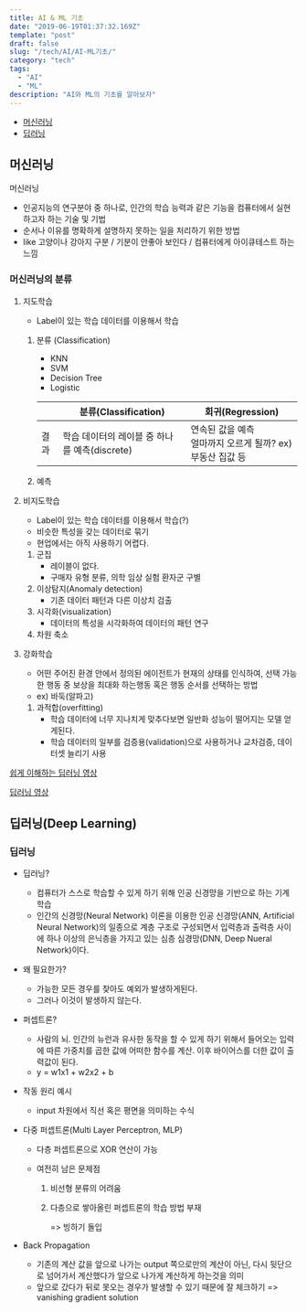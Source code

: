 ```yaml
---
title: AI & ML 기초
date: "2019-06-19T01:37:32.169Z"
template: "post"
draft: false
slug: "/tech/AI/AI-ML기초/"
category: "tech"
tags:
  - "AI"
  - "ML"
description: "AI와 ML의 기초를 알아보자"
---
```


- [머신러닝](#머신러닝)
- [딥러닝](#딥러닝)





## 머신러닝

머신러닝 

- 인공지능의 연구분야 중 하나로, 인간의 학습 능력과 같은 기능을 컴퓨터에서 실현하고자 하는 기술 및 기법
- 순서나 이유를 명확하게 설명하지 못하는 일을 처리하기 위한 방법
- like 고양이나 강아지 구분 / 기분이 안좋아 보인다 / 컴퓨터에게 아이큐테스트 하는 느낌





### 머신러닝의 분류

1. 지도학습

   - Label이 있는 학습 데이터를 이용해서 학습

   1. 분류 (Classification)

      - KNN
      - SVM
      - Decision Tree
      - Logistic 

      |      | 분류(Classification)                          | 회귀(Regression)                                            |
      | ---- | --------------------------------------------- | ----------------------------------------------------------- |
      | 결과 | 학습 데이터의 레이블 중 하나를 예측(discrete) | 연속된 값을 예측<br>얼마까지 오르게 될까? ex)부동산 집값 등 |

   2. 예측

2. 비지도학습

   - Label이 있는 학습 데이터를 이용해서 학습(?)
   - 비슷한 특성을 갖는 데이터로 묶기
   - 현업에서는 아직 사용하기 어렵다.

   1. 군집
      - 레이블이 없다. 
      - 구매자 유형 분류, 의학 임상 실험 환자군 구별
   2. 이상탐지(Anomaly detection)
      - 기존 데이터 패턴과 다른 이상치 검출
   3. 시각화(visualization)
      - 데이터의 특성을 시각화하여 데이터의 패턴 연구
   4. 차원 축소

3. 강화학습

   - 어떤 주어진 환경 안에서 정의된 에이전트가 현재의 상태를 인식하여, 선택 가능한 행동 중 보상을 최대화 하는행동 혹은 행동 순서를 선택하는 방법
   - ex) 바둑(알파고)

   1. 과적합(overfitting)
      - 학습 데이터에 너무 지나치게 맞추다보면 일반화 성능이 떨어지는 모델 얻게된다.
      - 학습 데이터의 일부를 검증용(validation)으로 사용하거나 교차검증, 데이터셋 늘리기 사용

   



[쉽게 이해하는 딥러닝 영상](https://youtu.be/aF03asAmQbY)

[딥러닝 영상](https://youtu.be/kMGEpIYPCiM)



## 딥러닝(Deep Learning)

### 딥러닝

- 딥러닝?

  - 컴퓨터가 스스로 학습할 수 있게 하기 위해 인공 신경망을 기반으로 하는 기계 학습
  - 인간의 신경망(Neural Network) 이론을 이용한 인공 신경망(ANN, Artificial Neural Network)의 일종으로 계층 구조로 구성되면서 입력층과 출력층 사이에 하나 이상의 은닉층을 가지고 있는 심층 심경망(DNN, Deep Nueral Network)이다.

- 왜 필요한가?

  - 가능한 모든 경우를 찾아도 예외가 발생하게된다.
  - 그러나 이것이 발생하지 않는다.

- 퍼셉트론?

  - 사람의 뇌. 인간의 뉴런과 유사한 동작을 할 수 있게 하기 위해서 들어오는 입력에 따른 가중치를 곱한 값에 어떠한 함수를 계산. 이후 바이어스를 더한 값이 출력값이 된다.
  - y = w1x1 + w2x2 + b

- 작동 원리 예시

  - input 차원에서 직선 혹은 평면을 의미하는 수식

- 다중 퍼셉트론(Multi Layer Perceptron, MLP)

  - 다층 퍼셉트론으로 XOR 연산이 가능

  - 여전히 남은 문제점

    1. 비선형 분류의 어려움

    2. 다층으로 쌓아올린 퍼셉트론의 학습 방법 부재

       => 빙하기 돌입

- Back Propagation

  - 기존의 계산 값을 앞으로 나가는 output 쪽으로만의 계산이 아닌, 다시 뒷단으로 넘어가서 계산했다가 앞으로 나가게 계산하게 하는것을 의미
  - 앞으로 갔다가 뒤로 못오는 경우가 발생할 수 있기 때문에 잘 체크하기 => vanishing gradient solution



